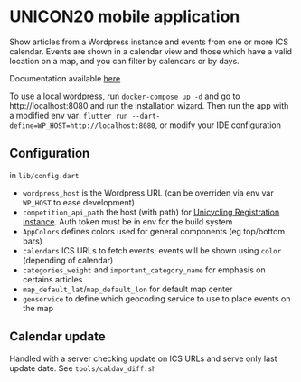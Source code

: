 # UNICON20 mobile application

Show articles from a Wordpress instance and events from one or more ICS calendar. Events are shown in a calendar view and those which have a valid location on a map, and you can filter by calendars or by days.

Documentation available [here](https://unicon20-app-doc.lpo.host)

To use a local wordpress, run `docker-compose up -d` and go to http://localhost:8080 and run the installation wizard.
Then run the app with a modified env var: `flutter run --dart-define=WP_HOST=http://localhost:8080`, or modify your IDE configuration

## Configuration
in `lib/config.dart`  

* `wordpress_host` is the Wordpress URL (can be overriden via env var `WP_HOST` to ease development)
* `competition_api_path` the host (with path) for [Unicycling Registration instance](https://github.com/rdunlop/unicycling-registration). Auth token must be in env for the build system
* `AppColors` defines colors used for general components (eg top/bottom bars)
* `calendars` ICS URLs to fetch events; events will be shown using `color` (depending of calendar)
* `categories_weight` and `important_category_name` for emphasis on certains articles
* `map_default_lat`/`map_default_lon` for default map center
* `geoservice` to define which geocoding service to use to place events on the map

## Calendar update

Handled with a server checking update on ICS URLs and serve only last update date. See `tools/caldav_diff.sh`

